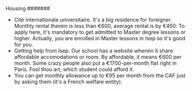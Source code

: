 Housing
#######

* Cité internationale universitaire. It's a big residence for foreigner. Monthly rental therein is less than €600, average rental is by €450. To apply here, it's mandatory to get admitted to Master degree lessons or higher. Actually, you are enrolled in Master lessons in Isep so it's good for you.
* Getting help from Isep. Our school has a website wherein it share affordable accomodations or room. By affordable, it means €600 per month. Some crazy people also put a €1700-per-month flat right in Paris. Fool thou art, which student could afford it.
* You can get monthly allowance up to €95 per month from the CAF just by asking them (it's a French welfare entity).
